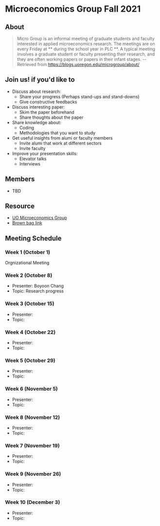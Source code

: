# Microeconomics Group Fall 2021

## About 
> Micro Group is an informal meeting of graduate students and faculty interested in applied microeconomics research.  The meetings are on every Friday at ** during the school year in PLC **.  A typical meeting involves a graduate student or faculty presenting their research, and they are often working papers or papers in their infant stages. 
-- Retrieved from  https://blogs.uoregon.edu/microgroup/about/ 


## Join us! if you'd like to 
- Discuss about research: 
  - Share your progress (Perhaps stand-ups and stand-downs)
  - Give constructive feedbacks
- Discuss interesting paper:
  - Skim the paper beforehand
  - Share thoughts about the paper
- Share knowledge about:
  - Coding
  - Methodologies that you want to study
- Get useful insights from alumi or faculty members
  - Invite alumi that work at different sectors 
  - Invite faculty 
- Improve your presentation skills:
  - Elevator talks
  - Interviews

## Members
- TBD

## Resource
- [UO Microeconomics Group](https://blogs.uoregon.edu/microgroup/about/)
- [Brown bag link](https://lists.uoregon.edu/mailman/listinfo/econ_micro_brownbag)


## Meeting Schedule
### Week 1 (October 1) 
Orgnizational Meeting
### Week 2 (October 8)
- Presenter: Boyoon Chang
- Topic: Research progress
### Week 3 (October 15)
- Presenter:
- Topic: 

### Week 4 (October 22)
- Presenter:
- Topic: 

### Week 5 (October 29)
- Presenter:
- Topic: 

### Week 6 (November 5)
- Presenter:
- Topic: 

### Week 8 (November 12)
- Presenter:
- Topic: 

### Week 7 (November 19)
- Presenter:
- Topic: 

### Week 9 (November 26)
- Presenter:
- Topic: 

### Week 10 (December 3)
- Presenter:
- Topic: 





